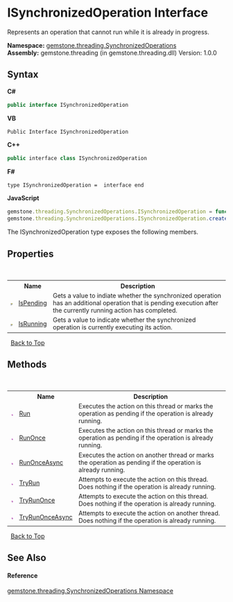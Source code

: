 # ISynchronizedOperation Interface
 

Represents an operation that cannot run while it is already in progress.

**Namespace:**&nbsp;<a href="1f40f322-ebc7-b97d-11c0-ccf540bd3b46">gemstone.threading.SynchronizedOperations</a><br />**Assembly:**&nbsp;gemstone.threading (in gemstone.threading.dll) Version: 1.0.0

## Syntax

**C#**<br />
``` C#
public interface ISynchronizedOperation
```

**VB**<br />
``` VB
Public Interface ISynchronizedOperation
```

**C++**<br />
``` C++
public interface class ISynchronizedOperation
```

**F#**<br />
``` F#
type ISynchronizedOperation =  interface end
```

**JavaScript**<br />
``` JavaScript
gemstone.threading.SynchronizedOperations.ISynchronizedOperation = function();
gemstone.threading.SynchronizedOperations.ISynchronizedOperation.createInterface('gemstone.threading.SynchronizedOperations.ISynchronizedOperation');
```

The ISynchronizedOperation type exposes the following members.


## Properties
&nbsp;<table><tr><th></th><th>Name</th><th>Description</th></tr><tr><td>![Public property](media/pubproperty.gif "Public property")</td><td><a href="557e7b57-a7a5-f325-566a-c41d83dccd8f">IsPending</a></td><td>
Gets a value to indiate whether the synchronized operation has an additional operation that is pending execution after the currently running action has completed.</td></tr><tr><td>![Public property](media/pubproperty.gif "Public property")</td><td><a href="bd2c02af-fa04-cd97-1f03-d3485f9ef8ff">IsRunning</a></td><td>
Gets a value to indicate whether the synchronized operation is currently executing its action.</td></tr></table>&nbsp;
<a href="#isynchronizedoperation-interface">Back to Top</a>

## Methods
&nbsp;<table><tr><th></th><th>Name</th><th>Description</th></tr><tr><td>![Public method](media/pubmethod.gif "Public method")</td><td><a href="8693da72-df7b-edd5-7a51-89cf8cd60639">Run</a></td><td>
Executes the action on this thread or marks the operation as pending if the operation is already running.</td></tr><tr><td>![Public method](media/pubmethod.gif "Public method")</td><td><a href="9a9f2002-aedb-e140-2066-ae91b658eb1b">RunOnce</a></td><td>
Executes the action on this thread or marks the operation as pending if the operation is already running.</td></tr><tr><td>![Public method](media/pubmethod.gif "Public method")</td><td><a href="494f7dc6-c9ac-6963-323d-417dac0746c5">RunOnceAsync</a></td><td>
Executes the action on another thread or marks the operation as pending if the operation is already running.</td></tr><tr><td>![Public method](media/pubmethod.gif "Public method")</td><td><a href="5c52933f-95c3-2231-e8f8-8b1b13b2e383">TryRun</a></td><td>
Attempts to execute the action on this thread. Does nothing if the operation is already running.</td></tr><tr><td>![Public method](media/pubmethod.gif "Public method")</td><td><a href="1b64bfbf-c8a8-ee26-d319-ae7c3683375f">TryRunOnce</a></td><td>
Attempts to execute the action on this thread. Does nothing if the operation is already running.</td></tr><tr><td>![Public method](media/pubmethod.gif "Public method")</td><td><a href="c74172ca-0c42-f990-82b6-4a46d91545ca">TryRunOnceAsync</a></td><td>
Attempts to execute the action on another thread. Does nothing if the operation is already running.</td></tr></table>&nbsp;
<a href="#isynchronizedoperation-interface">Back to Top</a>

## See Also


#### Reference
<a href="1f40f322-ebc7-b97d-11c0-ccf540bd3b46">gemstone.threading.SynchronizedOperations Namespace</a><br />